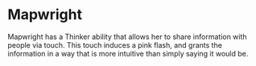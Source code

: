 # Mapwright
Mapwright has a Thinker ability that allows her to share information with people via touch. This touch induces a pink flash, and grants the information in a way that is more intuitive than simply saying it would be.
